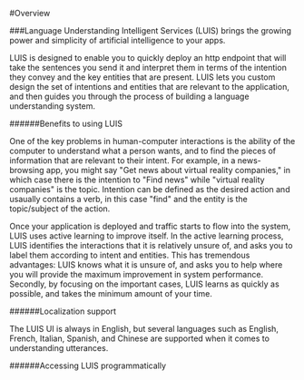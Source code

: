 <!-- NavPath: LUIS API
LinkLabel: Overview
Url: LUIS-api/documentation/home
Weight: 100 -->

#Overview

###Language Understanding Intelligent Services (LUIS) brings the growing power and simplicity of artificial intelligence to your apps.

LUIS is designed to enable you to quickly deploy an http endpoint that will take the sentences you send it and interpret them in terms of the intention they convey and the key entities that are present. LUIS lets you custom design the set of intentions and entities that are relevant to the application, and then guides you through the process of building a language understanding system. 

######Benefits to using LUIS

One of the key problems in human-computer interactions is the ability of the computer to understand what a person wants, and to find the pieces of information that are relevant to their intent. For example, in a news-browsing app, you might say "Get news about virtual reality companies," in which case there is the intention to "Find news" while "virtual reality companies" is the topic. Intention can be defined as the desired action and usaually contains a verb, in this case "find" and the entity is the topic/subject of the action.

Once your application is deployed and traffic starts to flow into the system, LUIS uses active learning to improve itself. In the active learning process, LUIS identifies the interactions that it is relatively unsure of, and asks you to label them according to intent and entities. This has tremendous advantages: LUIS knows what it is unsure of, and asks you to help where you will provide the maximum improvement in system performance. Secondly, by focusing on the important cases, LUIS learns as quickly as possible, and takes the minimum amount of your time. 

######Localization support 

The LUIS UI is always in English, but several languages such as English, French, Italian, Spanish, and Chinese are supported when it comes to understanding utterances. 

######Accessing LUIS programmatically 


